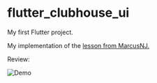 # flutter_clubhouse_ui

My first Flutter project.

My implementation of the [lesson from MarcusNJ.](https://www.youtube.com/watch?v=x606y4QWrxo)


Review:

![Demo](https://s10.gifyu.com/images/Screen-Recording-2021-12-21-at-14.41.34.gif)
